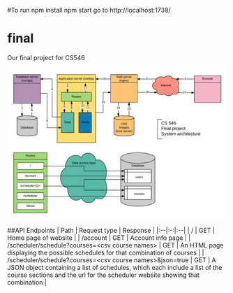 #To run
npm install
npm start
go to http://localhost:1738/

# final
Our final project for CS546

![System architecture](https://raw.githubusercontent.com/CS546/final/master/architecture.png)

##API Endpoints
| Path | Request type | Response |
|:--|:-:|:--|
| / | GET | Home page of website |
| /account | GET | Account info page |
| /scheduler/schedule?courses=\<csv course names\> | GET | An HTML page displaying the possible schedules for that combination of courses |
| /scheduler/schedule?courses=\<csv course names\>&json=true | GET | A JSON object containing a list of schedules, which each include a list of the course sections and the url for the scheduler website showing that combination |
